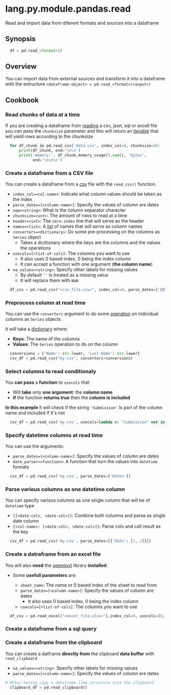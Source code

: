 # lang.py.module.pandas.read

Read and import data from diferent formats and sources into a dataframe

## Synopsis

```py
  df = pd.read_<format>()
```

## Overview

You can import data from external sources and transform it into a dataframe
with the extructure `<dataframe-object> = pd.read_<format>(<input>)`

## Cookbook

### Read chunks of data at a time

If you are creating a dataframe from [reading](./5t4z.md) a csv, json, sql or
excell file you can pass the `chunksize` parameter and this will return an
[iterable](./p7q9.md) that will yield rows according to the chunksize

```py
  for df_chunk in pd.read_csv('data.csv', index_col=0, chunksize=8):
      print(df_chunk, end='\n\n')
      print('memory:', df_chunk.memory_usage().sum(), 'bytes',
            end='\n\n\n')
```

### Create a dataframe from a CSV file

You can create a dataframe from a [csv](./rlaw.md) file with the `read_csv()`
function.

- `index_col=<col-name>`: Indicate what column values should be taken as the index
- `parse_dates=[<column-name>]`: Specify the values of column are dates
- `sep=<string>`: What is the column separator character
- `chunksize=<int>`: The amount of rows to read at a time
- `header=<int>`: The `zero-index` line that will serve as the header
- `names=<list>`: A [list](./7cxo.md) of names that will serve as column names
- `converters=<dictionary>`: Do some pre-processing on the columns as `Series` object
  - Takes a dicttionary where the keys are the columns and the values the operations
- `usecols=[<list-of-cols]`: The columns you want to use
  - It also uses 0 based index, 0 being the index column
  - It can accept a function with one argument (**the column name**)
- `na_values=<string>`: Specify other labels for missing values
  - By default `''` is treated as a missing value
  - It will replace them with `NaN`

```py
  df_csv = pd.read_csv("<csv_file.csv>", index_col=0, parse_dates=['DATES'], sep='|')
```

### Preprocess column at read time

You can use the `converters` argument to do some [operation](./l1ya.md) on
individual columns as `Series` objects

It will take a [dictionary](./0loj.md) where:

- **Keys**: The name of the columns
- **Values**: The `Series` operation to do on the column

```py
  conversions = {'Name': str.lower, 'Last Name': str.lower}
  csv_df = pd.read_csv("my.csv", converters=conversions)
```

### Select columns to read conditionaly

You **can pass** a **function** to `usecols` that:

- Will **take** only **one argument**: the **column name**
- **If** the function **returns true** then the **column is included**

**In this example** it will check if the string `'Submission'` is part of the
column name and included if it's not

```py
  csv_df = pd.read_csv('my.csv', usecols=lambda x: "Submission" not in x)
```

### Specify datetime columns at read time

You can use the arguments:

- `parse_dates=[<column-name>]`: Specify the values of column are dates
- `date_parser=<function>`: A function that turn the values into `datetime` formats

```py
  csv_df = pd.read_csv('my.csv', parse_dates=['Dates'])
```

### Parse various columns as one datetime column

You can specify various columns as one single column that will be of `datetime` type

- `[[<date-col>, <date-col>]]`: Combine both columns and parse as single date column
- `{<col-name>: [<date-col>, <date-col>]}`: Parse cols and call result as the key

```py
  csv_df = pd.read_csv('my.csv', parse_dates=[{'Date': [1, 2]}])
```

### Create a datraframe from an excel file

You will also **need** the [openpyxl](./whkz.md) library **installed**:

- Some **usefull parameters** are:

  - `sheet_name`: The name or 0 based index of the sheet to read from
  - `parse_dates=[<column-name>]`: Specify the values of column are dates
    - It also uses 0 based index, 0 being the index column
  - `usecols=[<list-of-cols]`: The columns you want to use

```py
  df_csv = pd.read_excel("<excel_file.xlsx>"[,index_col=0, usecols=[0, 1, 2]])
```

### Create a dataframe from a sql query

### Create a dataframe from the clipboard

You can create a datframe **directly from** the clipboard **data buffer** with `read_clipboard`

- `na_values=<string>`: Specify other labels for missing values
- `parse_dates=[<column-name>]`: Specify the values of column are dates

```py
# AFter having copy a dataframe like structure into the clipboard
  clipboard_df = pd.read_clipboard()
```
